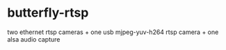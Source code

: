 # butterfly-rtsp
two ethernet rtsp cameras + one usb mjpeg-yuv-h264 rtsp camera + one alsa audio capture
